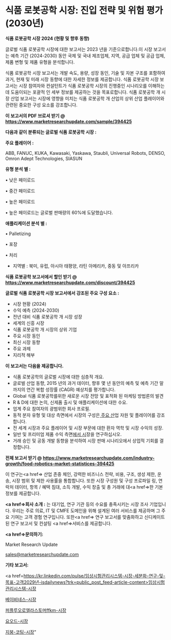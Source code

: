 # 식품 로봇공학 시장: 진입 전략 및 위험 평가(2030년)

<strong>식품 로봇공학 시장 2024 (현황 및 향후 동향)</strong>

글로벌 식품 로봇공학 시장에 대한 보고서는 2023 년을 기준으로합니다.이 시장 보고서는 예측 기간 (2024-2030) 동안 국제 및 국내 제조업체, 지역, 공급 업체 및 공급 업체, 제품 변형 및 제품 유형을 분석합니다.

식품 로봇공학 시장 보고서는 개발 속도, 용량, 성장 동인, 기술 및 자본 구조를 포함하여 과거, 현재 및 미래 시장 동향에 대한 자세한 정보를 제공합니다. 식품 로봇공학 시장 보고서는 시장 참여자와 컨설턴트가 식품 로봇공학 시장의 진행중인 시나리오를 이해하는 데 도움이되는 포괄적 인 세부 정보를 제공하는 것을 목표로합니다. 식품 로봇공학 개 시장 산업 보고서는 시장에 영향을 미치는 식품 로봇공학 개 산업의 상위 산업 플레이어와 관련된 중요한 구성 요소를 강조합니다.



<strong>이 보고서의 PDF 브로셔 받기 @ <a href=https://www.marketresearchupdate.com/sample/394425>https://www.marketresearchupdate.com/sample/394425</a></strong>



<strong>다음과 같이 분류되는 글로벌 식품 로봇공학 시장 :</strong>



<strong>주요 플레이어 :</strong>

ABB, FANUC, KUKA, Kawasaki, Yaskawa, Staubli, Universal Robots, DENSO, Omron Adept Technologies, SIASUN



<strong>유형 분석 별 :</strong>

• 낮은 페이로드

• 중간 페이로드

• 높은 페이로드

• 높은 페이로드는 글로벌 판매량의 60%에 도달했습니다.



<strong>애플리케이션 분석 별 :</strong>

• Palletizing

• 포장

• 처리

<ul>
  <li>지역별 : 북미, 유럽, 아시아 태평양, 라틴 아메리카, 중동 및 아프리카</li>
</ul>


<strong>식품 로봇공학 보고서에서 할인 받기 @ <a href=https://www.marketresearchupdate.com/discount/394425>https://www.marketresearchupdate.com/discount/394425</a></strong>



<strong>글로벌 식품 로봇공학 시장 보고서에서 강조된 주요 구성 요소 :</strong>
<ul>
  <li>시장 현황 (2024)</li>
  <li>수익 예측 (2024-2030)</li>
  <li>전년 대비 식품 로봇공학 개 시장 성장</li>
  <li>세계의 신흥 시장</li>
  <li>식품 로봇공학 개 시장의 상위 기업</li>
  <li>주요 시장 동인</li>
  <li>최신 시장 동향</li>
  <li>주요 과제</li>
  <li>지리적 해부</li>
</ul>


<strong>이 보고서는 다음을 제공합니다.</strong>
<ul>
  <li>식품 로봇공학의 글로벌 시장에 대한 심층적 개요.</li>
  <li>글로벌 산업 동향, 2015 년의 과거 데이터, 향후 몇 년 동안의 예측 및 예측 기간 말까지의 연간 복합 성장률 (CAGR) 예상치를 평가합니다.</li>
  <li>Global 식품 로봇공학를위한 새로운 시장 전망 및 표적화 된 마케팅 방법론의 발견</li>
  <li>R &amp; D에 대한 논의, 신제품 출시 및 애플리케이션에 대한 수요.</li>
  <li>업계 주요 참여자의 광범위한 회사 프로필.</li>
  <li>동적 분자 유형 및 대상 측면에서 시장의 구성은<a href=> 주요 산</a>업 자원 및 플레이어를 강조합니다.</li>
  <li>전 세계 시장과 주요 플레이어 및 시장 부문에 대한 환자 역학 및 시장 수익의 성장.</li>
  <li>일반 및 프리미엄 제품 수익 측면<a href=>에서 시</a>장을 연구하십시오.</li>
  <li>거래 승인 및 공동 개발 동향을 분석하여 시장 판매 시나리오에서 상업적 기회를 결정합니다.</li>
</ul>



<strong>전체 보고서 받기 @ <a href=https://www.marketresearchupdate.com/industry-growth/food-robotics-market-statistices-394425>https://www.marketresearchupdate.com/industry-growth/food-robotics-market-statistices-394425</a></strong>

이 연구는<a href=> 산업 존중</a> 체인, 강력한 비즈니스 전략, 비용, 구조, 생성 제한, 운송, 시장 범위 및 제한 사용률을 통합합니다. 또한 시장 구성원 및 구성 프로파일 링, 연락처 데이터, 항목 / 혜택 침대, 소득 개발, 수익 창출 및 총 거래에 대<a href=>한 기본 </a>정보를 제공합니다.



<strong><a href=>회사 소</a>개 :</strong>
는 대기업, 연구 기관 등의 수요를 충족시키는 시장 조사 기업입니다. 우리는 주로 의료, IT 및 CMFE 도메인을 위해 설계된 여러 서비스를 제공하며 그 주요 기여는 고객 경험 연구입니다. 또한<a href=> 연구 보</a>고서를 맞춤화하고 신디케이트 된 연구 보고서 및 컨설팅 <a href=>서비스</a>를 제공합니다.



<strong><a href=>문의하기:</a></strong>

Market Research Update

sales@marketresearchupdate.com



<strong>기타 보고서:</strong>

<a href=https://kr.linkedin.com/pulse/임상시험관리시스템-시장-세분화-연구-및-목표-고객2029년-isdailynews?trk=public_post_feed-article-content>임상시험관리시스템-시장</a>

<a href=https://www.linkedin.com/pulse/베이비네스-시장-세분화-연구-및-목표-고객2029년-trend-tracking-tips-360-analysis/>베이비네스-시장</a>

<a href=https://www.linkedin.com/pulse/퍼플루오로엘라스토머ffkm-시장-진입-전략-및-위험-평가2029년-market-matrix-musings-analysis-hp6uf/>퍼플루오로엘라스토머ffkm-시장</a>

<a href=https://www.linkedin.com/pulse/요오드-시장-동향-및-성장-전망-trendsetters-talk-360-analysis-j2ypf/>요오드-시장</a>

<a href=https://www.linkedin.com/pulse/지붕-코팅-시장-규모-및-성장-2023-trendsetters-talk-360-analysis-oeg0f/>지붕-코팅-시장</a>"
